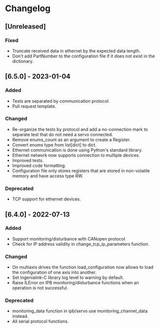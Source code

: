 # Changelog

## [Unreleased]
### Fixed
- Truncate received data in ethernet by the expected data length.
- Don't add PartNumber to the configuration file if it does not exist in the dictionary.

## [6.5.0] - 2023-01-04
### Added
- Tests are separated by communication protocol.
- Pull request template.

### Changed
- Re-organize the tests by protocol and add a no-connection mark to separate test that do not need a servo connected.
- Remove enums_count as an argument to create a Register.
- Convert enums type from list[dict] to dict.
- Ethernet communication is done using Python's standard library.
- Ethernet network now supports connection to multiple devices.
- Improved tests.
- Improved code formatting.
- Configuration file only stores registers that are stored in non-volatile memory and have access type RW.

### Deprecated 
- TCP support for ethernet devices.


## [6.4.0] - 2022-07-13
### Added
- Support monitoring/disturbance with CANopen protocol.
- Check for IP address validity in change_tcp_ip_parameters function.

### Changed
- On multiaxis drives the function load_configuration now allows to load the configuration of one axis into another.
- Set Ingenialink-C library log level to warning by default.
- Raise ILError on IPB monitoring/disturbance functions when an operation is not successful.

### Deprecated 
- monitoring_data function in ipb/servo use monitoring_channel_data instead.
- All serial protocol functions.